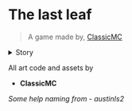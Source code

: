 # The last leaf
> A game made by, <a href="https://www.github.com/ClassicMC-Studios">ClassicMC</a>

<details>
	<summary>Story</summary>
	<ul>
		<li>
			<b>
			You play as a leaf during the<br/>
			beginning of winter you can<br/>
			adventure but your life isn't<br/>
			permanent...
			</b>
		</li>
	</ul>
</details>

All art code and assets by
- <b>ClassicMC</b>

<em>
Some help naming from
- austinIs2
</em>
